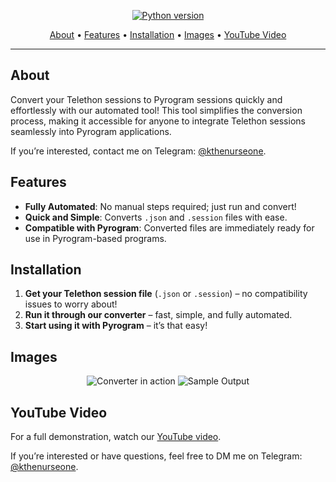 <p align="center">
    <a href="https://www.python.org/downloads/release/python-380/"><img src="https://img.shields.io/badge/python-3.12-blue.svg?style=plastic" alt="Python version"></a>
</p>

<p align="center">
  <a href="#about">About</a> • 
  <a href="#features">Features</a> • 
  <a href="#installation">Installation</a> • 
  <a href="#images">Images</a> • 
  <a href="#youtube-video">YouTube Video</a>
</p>

---

## About
Convert your Telethon sessions to Pyrogram sessions quickly and effortlessly with our automated tool! This tool simplifies the conversion process, making it accessible for anyone to integrate Telethon sessions seamlessly into Pyrogram applications.

If you’re interested, contact me on Telegram: [@kthenurseone](https://t.me/kthenurseone).

## Features
- **Fully Automated**: No manual steps required; just run and convert!
- **Quick and Simple**: Converts `.json` and `.session` files with ease.
- **Compatible with Pyrogram**: Converted files are immediately ready for use in Pyrogram-based programs.

## Installation
1. **Get your Telethon session file** (`.json` or `.session`) – no compatibility issues to worry about!
2. **Run it through our converter** – fast, simple, and fully automated.
3. **Start using it with Pyrogram** – it’s that easy!

## Images
<p align="center">
    <img src="https://github.com/user-attachments/assets/478a6888-3a71-46f8-a93e-2f45aeb071b5" alt="Converter in action">
    <img src="https://github.com/user-attachments/assets/625e1516-91be-4017-a810-6498e5d093e1" alt="Sample Output">
</p>

## YouTube Video
For a full demonstration, watch our [YouTube video](https://youtu.be/EjiXLrT6e4s). 

If you’re interested or have questions, feel free to DM me on Telegram: [@kthenurseone](https://t.me/kthenurseone).
